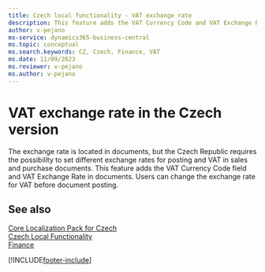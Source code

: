 ```yaml
---
title: Czech local functionality - VAT exchange rate
description: This feature adds the VAT Currency Code and VAT Exchange Rate fields in documents in the Czech version of Business Central.
author: v-pejano
ms-service: dynamics365-business-central
ms.topic: conceptual
ms.search.keywords: CZ, Czech, Finance, VAT
ms.date: 11/09/2023
ms.reviewer: v-pejano
ms.author: v-pejano
---
```


# VAT exchange rate in the Czech version

The exchange rate is located in documents, but the Czech Republic requires the possibility to set different exchange rates for posting and VAT in sales and purchase documents. This feature adds the VAT Currency Code field and VAT Exchange Rate in documents. Users can change the exchange rate for VAT before document posting.

## See also

[Core Localization Pack for Czech](ui-extensions-core-localization-pack-cz.md)  
[Czech Local Functionality](czech-local-functionality.md)  
[Finance](../../finance.md)  


[!INCLUDE[footer-include](../../includes/footer-banner.md)]